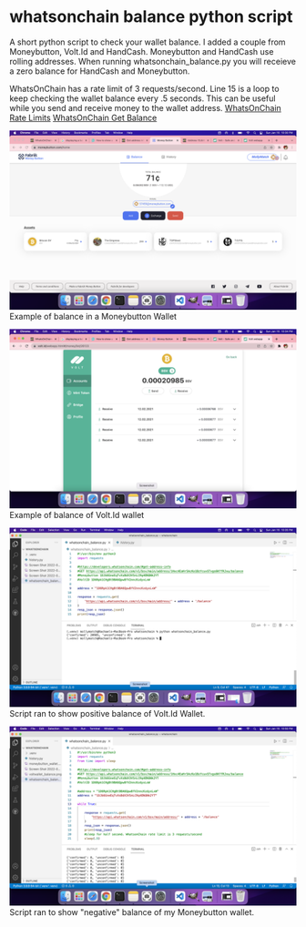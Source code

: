 # whatsonchain balance python script
A short python script to check your wallet balance.  I added a couple from Moneybutton, Volt.Id and HandCash.  Moneybutton and HandCash use rolling addresses.  When running whatsonchain_balance.py you will receieve a zero balance for HandCash and Moneybutton. 

WhatsOnChain has a rate limit of 3 requests/second. Line 15 is a loop to keep checking the wallet balance every .5 seconds. This can be useful while you send and receive money to the wallet address. 
[WhatsOnChain Rate Limits](https://developers.whatsonchain.com/#rate-limits)
[WhatsOnChain Get Balance](https://developers.whatsonchain.com/#get-balance)

![browser](docs/images/moneybutton_wallet.png)
Example of balance in a Moneybutton Wallet

![browser](docs/images/voltwallet_wallet.png)
Example of balance of Volt.Id wallet

![browser](docs/images/voltwallet_balance.png)
Script ran to show positive balance of Volt.Id Wallet.

![browser](docs/images/pythonscript.png)
Script ran to show "negative" balance of my Moneybutton wallet. 
